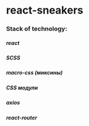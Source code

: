 # react-sneakers

### Stack of technology:

##### react

##### SCSS

##### macro-css (миксины)

##### CSS модули

##### axios

##### react-router
